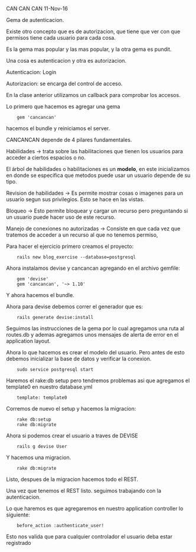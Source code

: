 CAN CAN CAN 
11-Nov-16

Gema de autenticacion.

Existe otro concepto que es de autorizacion, que tiene que ver con que permisos tiene cada usuario para cada cosa.

Es la gema mas popular y las mas popular, y la otra gema es pundit.

Una cosa es autenticacion y otra es autorizacion.

Autenticacion: Login

Autorizacion: se encarga del control de acceso.

En la clase anterior utilizamos un callback para comprobar los accesos.

Lo primero que hacemos es agregar una gema

		gem 'cancancan'

hacemos el bundle y reiniciamos el server.

CANCANCAN depende de 4 pilares fundamentales.

Habilidades -> trata sobre las habilitaciones que tienen los usuarios para acceder a ciertos espacios o no.

El árbol de habilidades o habilitaciones es un **modelo**, en este inicializamos en donde se especifica que metodos puede usar un usuario depende de su tipo.

Revision de habilidades -> Es permite mostrar cosas o imagenes para un usuario segun sus privilegios. Esto se hace en las vistas.

Bloqueo -> Esto permite bloquear y cargar un recurso pero preguntando si un usuario puede hacer uso de este recurso.

Manejo de conexiones no autorizadas -> Consiste en que cada vez que tratemos de acceder a un recurso al que no tenemos permiso, 




Para hacer el ejercicio primero creamos el proyecto:

		rails new blog_exercise --database=postgresql

Ahora instalamos devise y cancancan agregando en el archivo gemfile:

		gem 'devise'
		gem 'cancancan', '~> 1.10'

Y ahora hacemos el bundle.

Ahora para devise debemos correr el generador que es:

		rails generate devise:install

Seguimos las instrucciones de la gema por lo cual agregamos una ruta al routes.db y ademas agregamos unos mensajes de alerta de error en el application layout.

Ahora lo que hacemos es crear el modelo del usuario. Pero antes de esto debemos inicializar la base de datos y verificar la conexion.

		sudo service postgresql start

Haremos el rake:db setup pero tendremos problemas asi que agregamos el template0 en nuestro database.yml

		template: template0

Corremos de nuevo el setup y hacemos la migracion:

		rake db:setup
		rake db:migrate

Ahora si podemos crear el usuario a traves de DEVISE

		rails g devise User

Y hacemos una migracion.

		rake db:migrate


Listo, despues de la migracion hacemos todo el REST. 

Una vez que tenemos el REST listo. seguimos trabajando con la autenticacion.

Lo que haremos es que agregaremos en nuestro application controller lo siguiente:

		before_action :authenticate_user!

Esto nos valida que para cualquier controlador el usuario deba estar registrado